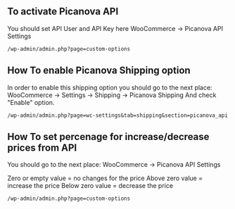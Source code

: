 ## To activate Picanova API

You should set API User and API Key here
WooCommerce -> Picanova API Settings

```
/wp-admin/admin.php?page=custom-options
```

## How To enable Picanova Shipping option

In order to enable this shipping option you should go to the next place:
WooCommerce -> Settings -> Shipping -> Picanova Shipping
And check "Enable" option.

```
/wp-admin/admin.php?page=wc-settings&tab=shipping&section=picanova_api
```

## How To set percenage for increase/decrease prices from API

You should go to the next place:
WooCommerce -> Picanova API Settings

Zero or empty value = no changes for the price
Above zero value = increase the price
Below zero value = decrease the price

```
/wp-admin/admin.php?page=custom-options
```